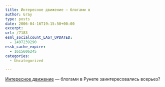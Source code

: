 ```yaml
---
title: Интересное движение — блогами в
author: Gray
type: posts
date: 2006-04-16T19:15:50+00:00
excerpt:
url: /7183
esml_socialcount_LAST_UPDATED:
  - 1497239290
essb_cache_expire:
  - 1615606245
categories:
  - Uncategorized

---
```








<a href="http://www.mtsblogs.ru/" target="_blank">Интересное движение</a> &#8212; блогами в Рунете заинтересовались всерьез?